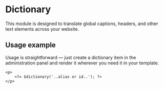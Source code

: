 Dictionary
======

This module is designed to translate global captions, headers, and other text elements across your website.

## Usage example

Usage is straightforward — just create a dictionary item in the administration panel and render it wherever you need it in your template.

    <p>
        <?= $dictionary('..alias or id..'); ?>
    </p>